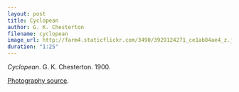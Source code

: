 ```yaml
---
layout: post
title: Cyclopean
author: G. K. Chesterton
filename: cyclopean
image_url: http://farm4.staticflickr.com/3490/3929124271_ce1ab84ae4_z.jpg?zz=1
duration: "1:25"
---
```


_Cyclopean_.  G. K. Chesterton.  1900.

[Photography source](http://www.flickr.com/photos/akabilk/3929124271/URL).
